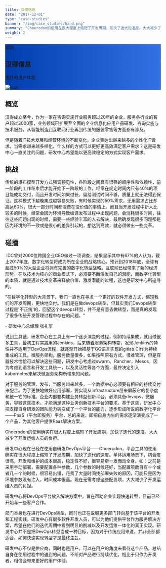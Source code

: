 ```yaml
---
title: 汉得信息
date: "2017-12-01"
type: "case-studies"
banner: "/img/case_studies/hand.png"
summary: "Choerodon的使用在很大程度上缩短了开发周期，加快了迭代的速度，大大减少了开发运维人员的负担，使汉得在数字化转型上更上一个台阶，同时我们收到客户的良好口碑"
weight: 2
---
```


<section class="case-studies-detail-head">
    <div class="text-nav" style="background: url(/img/case_studies/banner.svg)no-repeat,-webkit-linear-gradient(0deg, #003DAC,#3371E3);">
            <div class="text-nav-case">案例</div>
            <div class="text-nav-bottom">
                <div class="text-nav-title">
                    <h1>汉得信息</h1>
                    <p>更好的用户体验</p>
                </div>
                <div class="text-nav-icon">
                    <img src="/img/case_studies/hand.png" alt="icon">
                </div>
            </div>
    </div>
    <div class="cols">
        <div class="col">
            <h2 class="content-title">概览</h2>
            <p>汉得成立至今，作为一家在咨询实施行业服务超过20年的企业，服务各行业的客户超过3000家，业务领域已扩展至全面的企业信息化应用产品研发、咨询实施与技术服务。从智能制造到互联网行业再到传统的服装零售等方面都有涉及。</p>
            <p>但是随着IT技术发展和经营环境的不断变化，企业表达出越来越多的个性化IT诉求。当需求越来越多样化，什么样的方式可以更好更高效满足客户需求？这是研发中心一直关注的问题，研发中心希望能以更高效稳定的方式实现客户需求。</p>
        </div>
        <div class="col">
            <h2 class="content-title">挑战</h2>
            <p>传统的瀑布模型开发方式强调预见性，各阶段之间具有很强的顺序性和依赖性，前一阶段的工作结束后才能开始下一阶段的工作，经常在规定时间内只有40%的项目能成功交付，而且开发时间如果过长，留给测试时间不够，质量上就无法得到保证。这种模式下越晚集成越容易失败，有时候实现的50%需求，无用需求占比却高达60%，很大一部分时间都浪费在没价值的事情上。而且当开发过程中新人比较多的时候，经常会因为环境导致编译发布过程中出现问题，会消耗很多时间，往往这些问题出现的时候，需要一些经验丰富的人去解决，最后确发现很多问题都是因为环境的不一致或是很小的差异引起的，想达到高效，就必须做出一些变革。 </p>
        </div>
        <div class="col">
            <h2 class="content-title">碰撞</h2>
            <p> IDC曾对2000位跨国企业CEO做过一项调查，结果显示其中有67%的人认为，截止2017年底，数字化转型将成为所在企业的战略核心。预计到2018年底，全球有超过50%的大型企业将拥有完善的数字化转型战略。互联网已经带来了新的经济形势，在以技术为核心的商业模式下，必须要不断激发自己的潜能，而数字化转型的本质，就是通过技术变革来释放价值、激发潜能的过程，这也是研发中心所追寻的。</p>
        </div>
    </div>
</section>

<div class="banner2" style="background:url(/img/case_studies/detail/handfinancial-content.png) no-repeat;background-size: 100% 200%;background-position: 0% 15%;">
<div class="background-color">
    <div class="bannertext">
        <p>"在数字化转型的大背景下，我们一直也在寻求一个更好的软件开发方式，缩短我们的开发周期，更快地交付。我们是在做devops转型，但其实我们Devops转型过程是'不正统'的，回望这个devops转型，并不是有意去做转型，而是真的发现了很多传统开发管理过程中存在的问题。"</p>
        <div class="author">
            - 研发中心总经理 张礼军
        </div>
    </div>
</div>
</div>

<div class="fullcol">
    <p>说到工具链，研发中心在工具上有一个逐步演变的过程，例如持续集成，就用过很多工具，最初工程实践用的Jenkins，后来随着服务架构转变，发现Jenkins的特性并不适用于DevOps流程，就逐渐开始把基于GO语言实现的gitlab CI作为持续集成的工具。微服务架构，服务数量很多，如果按照原有方式，很难管理，但是容器技术恰恰可以解决这些问题，研发中心考虑过swarm，Rancher，Mesos，因为考虑到语言和开发工具统一，以及灵活性等各个方面，最终决定引入kubernetes来解决微服务架构所带来的问题。</p>
    <p>对于服务的管理、发布，当服务越来越多，一个数据中心必须要有相应的持续交付来配合。为了更快地做好应用部署，要实现从infrastructure层来屏蔽它的复杂度和统一它的标准。企业内部要构建业务转型创新平台，必须具备devops，微服务，容器这些技术，才能满足这种业务创新技术平台的要求。基于这些，研发中心把支撑自身研发的团队能力转变成了一个平台的能力，逐步形成所说的数字化平台——PaaS（平台即服务）平台，总的来说，即把自身内生的需求逐渐演变成了一个产品，为其他客户提供Paas解决方案。</p>
</div>

<div class="banner3" style="background:url(/img/case_studies/detail/handfinancial-content.png) no-repeat;background-size: 100% 200%;background-position: 60% 80%;">
<div class="background-color">
    <div class="bannertext">
        Choerodon的使用确实在很大程度上缩短了开发周期，加快了迭代的速度，大大减少了开发运维人员的负担。
    </div>
</div>
</div>

<div class="fullcol">
    <p>研发中心现在已经在使用自研发DevOps平台——Choerodon，平台工具的使用确实在很大程度上缩短了开发周期，加快了迭代的速度。单体运用场景下，耦合度很高，开发和维护的成本很高，稳定性不好，很容易牵一发而动全身。如：之前是采用手动部署，需要配置各种参数，几个参数的时候还好，当配置项数目有十个或者几十个的时候，很容易出错，花费了大量时间找部署失败的原因，可能只是因为环境参数没有注入，时间成本很高。现在无需考虑这些配置项，大大减少了开发运维人员的负担。</p>
    <p>研发中心将DevOps平台放入解决方案中，旨在帮助企业实现快速转型，目前已经开始与一些客户合作。</p>
    <p>部门本身也在进行DevOps转型，同时也正在说服更多部门转向基于该平台的开发和工程实践。研发中心有很多软件开发人员，可以为他们提供平台作为服务解决方案，希望在他们的迭代周期中看到明显的削减以及开发运维一体化的真正实现。研发中心并不是把DevOps转型当成一种目标，因为对于传统应用来说，并非全部都适合，如何快速实现转型才是最终主旨。</p>
    <p>研发中心不仅是供应商，同时也是用户，可以在用户的角度来看待这个产品，总结自身在使用过程中的遇到的问题，不断对产品进行持续优化，相比于只作为开发者，相信会带来更好的用户体验。</p>
</div>



